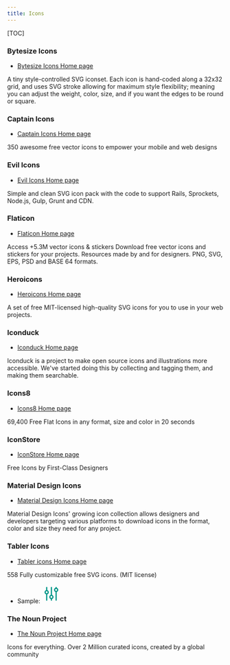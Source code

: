 ```yaml
---
title: Icons
---
```


[TOC]


### Bytesize Icons

- [Bytesize Icons Home page](https://github.com/danklammer/bytesize-icons)

A tiny style-controlled SVG iconset. Each icon is hand-coded along a 32x32
grid, and uses SVG stroke allowing for maximum style flexibility; meaning you
can adjust the weight, color, size, and if you want the edges to be round or
square.

### Captain Icons

- [Captain Icons Home page](https://mariodelvalle.github.io/CaptainIconWeb/)

350 awesome free vector icons to empower your mobile and web designs


### Evil Icons

- [Evil Icons Home page](https://evil-icons.io/)

Simple and clean SVG icon pack with the code to support Rails, Sprockets,
Node.js, Gulp, Grunt and CDN.


### Flaticon

- [Flaticon Home page](https://www.flaticon.com/)

Access +5.3M vector icons & stickers Download free vector icons and stickers
for your projects. Resources made by and for designers. PNG, SVG, EPS, PSD
and BASE 64 formats.

### Heroicons

- [Heroicons Home page](https://heroicons.dev/)

A set of free MIT-licensed high-quality SVG icons for you to use in your web
projects.

### Iconduck

- [Iconduck Home page](https://iconduck.com/)

Iconduck is a project to make open source icons and illustrations more
accessible. We've started doing this by collecting and tagging them, and
making them searchable.


### Icons8

- [Icons8 Home page](https://icons8.com/)
  
69,400 Free Flat Icons in any format, size and color in 20 seconds


### IconStore

- [IconStore Home page](https://iconstore.co/)

Free Icons by First-Class Designers


### Material Design Icons

- [Material Design Icons Home page](https://materialdesignicons.com/)

Material Design Icons' growing icon collection allows designers and
developers targeting various platforms to download icons in the format, color
and size they need for any project.


### Tabler Icons

- [Tabler icons Home page](https://tablericons.com/)

558 Fully customizable free SVG icons. (MIT license)

- Sample: <svg xmlns="http://www.w3.org/2000/svg" class="icon icon-tabler icon-tabler-adjustments" width="44" height="44" viewBox="0 0 24 24" stroke-width="1.5" stroke="#009688" fill="none" stroke-linecap="round" stroke-linejoin="round">
  <path stroke="none" d="M0 0h24v24H0z"/>
  <circle cx="6" cy="10" r="2" />
  <line x1="6" y1="4" x2="6" y2="8" />
  <line x1="6" y1="12" x2="6" y2="20" />
  <circle cx="12" cy="16" r="2" />
  <line x1="12" y1="4" x2="12" y2="14" />
  <line x1="12" y1="18" x2="12" y2="20" />
  <circle cx="18" cy="7" r="2" />
  <line x1="18" y1="4" x2="18" y2="5" />
  <line x1="18" y1="9" x2="18" y2="20" />
</svg>


### The Noun Project

- [The Noun Project Home page](https://thenounproject.com/)

Icons for everything. Over 2 Million curated icons, created by a global
community
